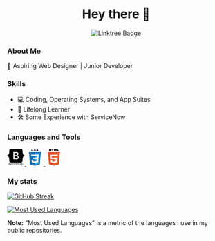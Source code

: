 <h1 align="center">Hey there 👋</h1>
<div align="center">
  <a href="https://linktr.ee/eduardo2580">
    <img src="https://img.shields.io/badge/Linktree-9c27b0?style=flat-square&logo=linktree&logoColor=white" alt="Linktree Badge">
  </a>
</div>

### About Me

🚀 Aspiring Web Designer | Junior Developer

### Skills
- 💻 Coding, Operating Systems, and App Suites
- 🌟 Lifelong Learner
- 🛠 Some Experience with ServiceNow

### Languages and Tools

<p align="left"> <a href="https://getbootstrap.com" target="_blank" rel="noreferrer"> <img src="https://raw.githubusercontent.com/devicons/devicon/master/icons/bootstrap/bootstrap-plain-wordmark.svg" alt="bootstrap" width="40" height="40"/> </a> <a href="https://www.w3schools.com/css/" target="_blank" rel="noreferrer"> <img src="https://raw.githubusercontent.com/devicons/devicon/master/icons/css3/css3-original-wordmark.svg" alt="css3" width="40" height="40"/> </a> <a href="https://www.w3.org/html/" target="_blank" rel="noreferrer"> <img src="https://raw.githubusercontent.com/devicons/devicon/master/icons/html5/html5-original-wordmark.svg" alt="html5" width="40" height="40"/> </a> </p>

### My stats
[![GitHub Streak](http://github-readme-streak-stats.herokuapp.com?user=eduardo2580&theme=dark&background=000000)](https://git.io/streak-stats)

[![Most Used Languages](https://github-readme-stats.vercel.app/api/top-langs/?username=eduardo2580&layout=compact&theme=vision-friendly-dark)](https://github.com/anuraghazra/github-readme-stats)

**Note:** "Most Used Languages" is a metric of the languages i use in my public repositories.